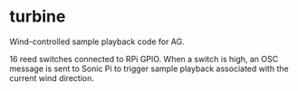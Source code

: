 # turbine
Wind-controlled sample playback code for AG.

16 reed switches connected to RPi GPIO. When a switch is high, an OSC message is sent to Sonic Pi to trigger sample playback associated with the current wind direction.